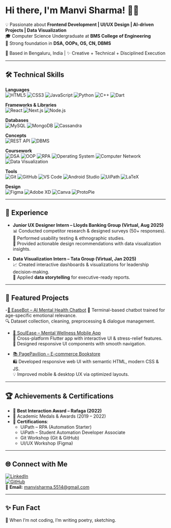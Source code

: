 # Hi there, I'm Manvi Sharma! 👩‍💻

💡 Passionate about **Frontend Development | UI/UX Design | AI-driven Projects | Data Visualization**  
🎓 Computer Science Undergraduate at **BMS College of Engineering**  
🚀 Strong foundation in **DSA, OOPs, OS, CN, DBMS** 

📍 Based in Bengaluru, India | ✨ Creative + Technical + Disciplined Execution  

---

## 🛠️ Technical Skills

**Languages**  
![HTML5](https://img.shields.io/badge/HTML5-E34F26?style=for-the-badge&logo=html5&logoColor=white)
![CSS3](https://img.shields.io/badge/CSS3-1572B6?style=for-the-badge&logo=css3&logoColor=white)
![JavaScript](https://img.shields.io/badge/JavaScript-F7DF1E?style=for-the-badge&logo=javascript&logoColor=black)
![Python](https://img.shields.io/badge/Python-3776AB?style=for-the-badge&logo=python&logoColor=white)
![C++](https://img.shields.io/badge/C++-00599C?style=for-the-badge&logo=cplusplus&logoColor=white)
![Dart](https://img.shields.io/badge/Dart-0175C2?style=for-the-badge&logo=dart&logoColor=white)

**Frameworks & Libraries**  
![React](https://img.shields.io/badge/React-20232A?style=for-the-badge&logo=react&logoColor=61DAFB)
![Next.js](https://img.shields.io/badge/Next.js-000000?style=for-the-badge&logo=nextdotjs&logoColor=white)
![Node.js](https://img.shields.io/badge/Node.js-339933?style=for-the-badge&logo=nodedotjs&logoColor=white)

**Databases**  
![MySQL](https://img.shields.io/badge/MySQL-4479A1?style=for-the-badge&logo=mysql&logoColor=white)
![MongoDB](https://img.shields.io/badge/MongoDB-4EA94B?style=for-the-badge&logo=mongodb&logoColor=white)
![Cassandra](https://img.shields.io/badge/Cassandra-1287B1?style=for-the-badge&logo=apachecassandra&logoColor=white)

**Concepts**  
![REST API](https://img.shields.io/badge/REST-02569B?style=for-the-badge&logo=fastapi&logoColor=white)
![DBMS](https://img.shields.io/badge/DBMS-00618A?style=for-the-badge&logo=databricks&logoColor=white)

**Coursework**  
![DSA](https://img.shields.io/badge/DSA-FF6F00?style=for-the-badge&logo=leetcode&logoColor=white)
![OOP](https://img.shields.io/badge/OOP-563D7C?style=for-the-badge&logo=java&logoColor=white)
![RPA](https://img.shields.io/badge/RPA-FF6600?style=for-the-badge&logo=uipath&logoColor=white)
![Operating System](https://img.shields.io/badge/OS-000000?style=for-the-badge&logo=linux&logoColor=white)
![Computer Network](https://img.shields.io/badge/Networking-0066CC?style=for-the-badge&logo=cisco&logoColor=white)
![Data Visualization](https://img.shields.io/badge/DataViz-FFB400?style=for-the-badge&logo=powerbi&logoColor=black)

**Tools**  
![Git](https://img.shields.io/badge/Git-F05032?style=for-the-badge&logo=git&logoColor=white)
![GitHub](https://img.shields.io/badge/GitHub-100000?style=for-the-badge&logo=github&logoColor=white)
![VS Code](https://img.shields.io/badge/VS%20Code-007ACC?style=for-the-badge&logo=visual-studio-code&logoColor=white)
![Android Studio](https://img.shields.io/badge/Android%20Studio-3DDC84?style=for-the-badge&logo=androidstudio&logoColor=white)
![UiPath](https://img.shields.io/badge/UiPath-FF6600?style=for-the-badge&logo=uipath&logoColor=white)
![LaTeX](https://img.shields.io/badge/LaTeX-008080?style=for-the-badge&logo=latex&logoColor=white)

**Design**  
![Figma](https://img.shields.io/badge/Figma-F24E1E?style=for-the-badge&logo=figma&logoColor=white)
![Adobe XD](https://img.shields.io/badge/AdobeXD-FF61F6?style=for-the-badge&logo=adobexd&logoColor=white)
![Canva](https://img.shields.io/badge/Canva-00C4CC?style=for-the-badge&logo=canva&logoColor=white)
![ProtoPie](https://img.shields.io/badge/ProtoPie-000000?style=for-the-badge&logo=protopie&logoColor=white)

---

## 💼 Experience

- **Junior UX Designer Intern – Lloyds Banking Group (Virtual, Aug 2025)**  
   📊 Conducted competitor research & designed surveys (50+ responses).  
   🧪 Performed usability testing & ethnographic studies.  
   🎨 Provided actionable design recommendations with data visualization insights.  

- **Data Visualization Intern – Tata Group (Virtual, Jan 2025)**  
   📈 Created interactive dashboards & visualizations for leadership decision-making.  
   📑 Applied **data storytelling** for executive-ready reports.  

---

## 📌 Featured Projects

-[🌿 EaseBot – AI Mental Health Chatbot](https://github.com/mohithjain/EaseBot-A-Mental-health-chatbot) 
   🤖 Terminal-based chatbot trained for age-specific emotional relevance.  
   🔍 Dataset collection, cleaning, preprocessing & dialogue management.  

- [📱 SoulEase – Mental Wellness Mobile App](https://github.com/ManviSharma04)  
   📲 Cross-platform Flutter app with interactive UI & stress-relief features.  
   🎨 Designed responsive UI components with smooth navigation.  

- [📚 PagePavilion – E-commerce Bookstore](https://github.com/ManviSharma04)  
   🛍️ Developed responsive web UI with semantic HTML, modern CSS & JS.  
   💡 Improved mobile & desktop UX via optimized layouts.  

---

## 🏆 Achievements & Certifications

- 🏅 **Best Interaction Award – Rafaga (2022)**  
- 🥇 Academic Medals & Awards (2019 – 2022)  
- 📜 **Certifications**:  
  - UiPath – RPA (Automation Starter)  
  - UiPath – Student Automation Developer Associate  
  - Git Workshop (Git & GitHub)  
  - UI/UX Workshop (Figma)  

---

## 🌐 Connect with Me

[![LinkedIn](https://img.shields.io/badge/LinkedIn-0077B5?style=flat&logo=linkedin&logoColor=white)](https://www.linkedin.com/in/manvi-sharma-6846b5360)  
[![GitHub](https://img.shields.io/badge/GitHub-100000?style=flat&logo=github&logoColor=white)](https://github.com/ManviSharma04)  
📩 **Email:** manvisharma.5514@gmail.com  

---
## ✨ Fun Fact

🎨 When I’m not coding, I’m writing poetry, sketching.
